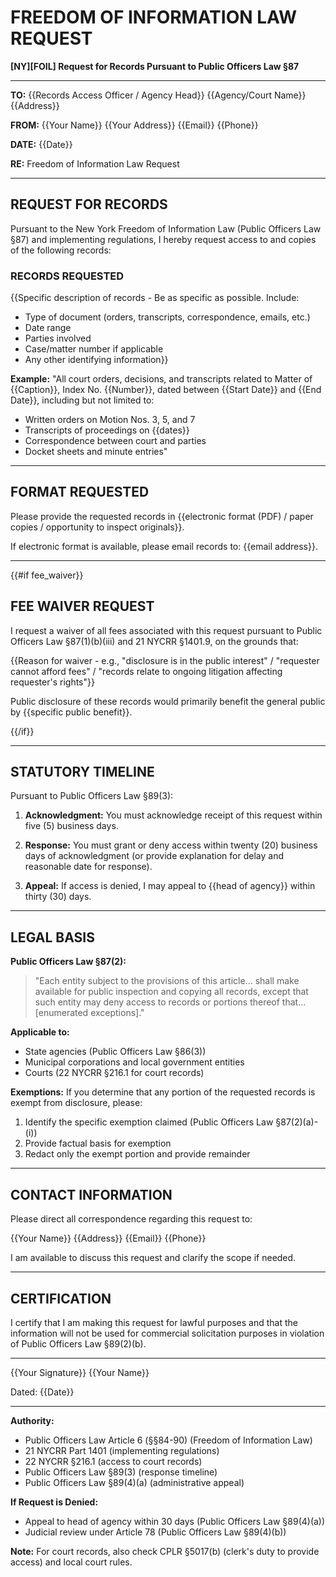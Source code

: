 # FREEDOM OF INFORMATION LAW REQUEST

**[NY][FOIL] Request for Records Pursuant to Public Officers Law §87**

---

**TO:** {{Records Access Officer / Agency Head}}
        {{Agency/Court Name}}
        {{Address}}

**FROM:** {{Your Name}}
          {{Your Address}}
          {{Email}}
          {{Phone}}

**DATE:** {{Date}}

**RE:** Freedom of Information Law Request

---

## REQUEST FOR RECORDS

Pursuant to the New York Freedom of Information Law (Public Officers Law §87) and implementing regulations, I hereby request access to and copies of the following records:

### RECORDS REQUESTED

{{Specific description of records - Be as specific as possible. Include:
- Type of document (orders, transcripts, correspondence, emails, etc.)
- Date range
- Parties involved
- Case/matter number if applicable
- Any other identifying information}}

**Example:**
"All court orders, decisions, and transcripts related to Matter of {{Caption}}, Index No. {{Number}}, dated between {{Start Date}} and {{End Date}}, including but not limited to:
- Written orders on Motion Nos. 3, 5, and 7
- Transcripts of proceedings on {{dates}}
- Correspondence between court and parties
- Docket sheets and minute entries"

---

## FORMAT REQUESTED

Please provide the requested records in {{electronic format (PDF) / paper copies / opportunity to inspect originals}}.

If electronic format is available, please email records to: {{email address}}.

---

{{#if fee_waiver}}
## FEE WAIVER REQUEST

I request a waiver of all fees associated with this request pursuant to Public Officers Law §87(1)(b)(iii) and 21 NYCRR §1401.9, on the grounds that:

{{Reason for waiver - e.g., "disclosure is in the public interest" / "requester cannot afford fees" / "records relate to ongoing litigation affecting requester's rights"}}

Public disclosure of these records would primarily benefit the general public by {{specific public benefit}}.

{{/if}}

---

## STATUTORY TIMELINE

Pursuant to Public Officers Law §89(3):

1. **Acknowledgment:** You must acknowledge receipt of this request within five (5) business days.

2. **Response:** You must grant or deny access within twenty (20) business days of acknowledgment (or provide explanation for delay and reasonable date for response).

3. **Appeal:** If access is denied, I may appeal to {{head of agency}} within thirty (30) days.

---

## LEGAL BASIS

**Public Officers Law §87(2):**
> "Each entity subject to the provisions of this article... shall make available for public inspection and copying all records, except that such entity may deny access to records or portions thereof that... [enumerated exceptions]."

**Applicable to:**
- State agencies (Public Officers Law §86(3))
- Municipal corporations and local government entities
- Courts (22 NYCRR §216.1 for court records)

**Exemptions:**
If you determine that any portion of the requested records is exempt from disclosure, please:
1. Identify the specific exemption claimed (Public Officers Law §87(2)(a)-(i))
2. Provide factual basis for exemption
3. Redact only the exempt portion and provide remainder

---

## CONTACT INFORMATION

Please direct all correspondence regarding this request to:

{{Your Name}}
{{Address}}
{{Email}}
{{Phone}}

I am available to discuss this request and clarify the scope if needed.

---

## CERTIFICATION

I certify that I am making this request for lawful purposes and that the information will not be used for commercial solicitation purposes in violation of Public Officers Law §89(2)(b).

_________________________
{{Your Signature}}
{{Your Name}}

Dated: {{Date}}

---

**Authority:**
- Public Officers Law Article 6 (§§84-90) (Freedom of Information Law)
- 21 NYCRR Part 1401 (implementing regulations)
- 22 NYCRR §216.1 (access to court records)
- Public Officers Law §89(3) (response timeline)
- Public Officers Law §89(4)(a) (administrative appeal)

**If Request is Denied:**
- Appeal to head of agency within 30 days (Public Officers Law §89(4)(a))
- Judicial review under Article 78 (Public Officers Law §89(4)(b))

**Note:** For court records, also check CPLR §5017(b) (clerk's duty to provide access) and local court rules.

